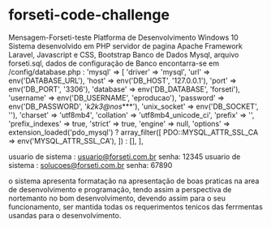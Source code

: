 # forseti-code-challenge
Mensagem-Forseti-teste
Platforma de Desenvolvimento Windows 10
Sistema desenvolvido em PHP
servidor de pagina Apache
Framework Laravel, Javascript e CSS, Bootstrap
Banco de Dados Mysql, arquivo forseti.sql, dados de configuração de Banco encontarra-se
em /config/database.php :
'mysql' => [
            'driver' => 'mysql',
            'url' => env('DATABASE_URL'),
            'host' => env('DB_HOST', '127.0.0.1'),
            'port' => env('DB_PORT', '3306'),
            'database' => env('DB_DATABASE', 'forseti'),
            'username' => env('DB_USERNAME', 'eproducao'),
            'password' => env('DB_PASSWORD', '*k2k3@nos****'),
            'unix_socket' => env('DB_SOCKET', ''),
            'charset' => 'utf8mb4',
            'collation' => 'utf8mb4_unicode_ci',
            'prefix' => '',
            'prefix_indexes' => true,
            'strict' => true,
            'engine' => null,
            'options' => extension_loaded('pdo_mysql') ? array_filter([
                PDO::MYSQL_ATTR_SSL_CA => env('MYSQL_ATTR_SSL_CA'),
            ]) : [],
        ],


usuario de sistema : usuario@forseti.com.br  senha: 12345
usuario de sistema : solucoes@forseti.com.br senha: 67890

o sistema apresenta formatação na apresentação de boas praticas na area de desenvolvimento e
programação, tendo assim a perspectiva de nortemanto no bom desenvolvimento, devendo assim 
para o seu funcionamento, ser mantida todas os requerimentos tenicos das ferrmentas usandas 
para o desenvolvimento.
